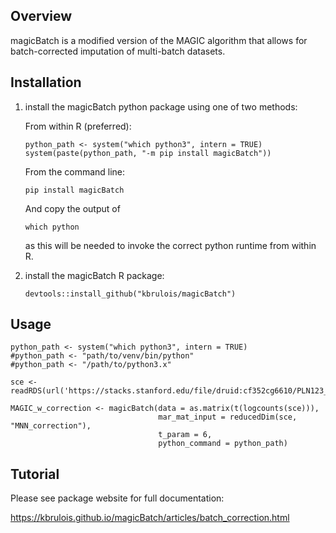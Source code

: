 ## Overview

magicBatch is a modified version of the MAGIC algorithm that allows for batch-corrected imputation of multi-batch datasets.

## Installation

1) install the magicBatch python package using one of two methods: 

	From within R (preferred):

	```
	python_path <- system("which python3", intern = TRUE)
	system(paste(python_path, "-m pip install magicBatch"))
	```

	From the command line:

	```
	pip install magicBatch
	```
	And copy the output of

	```
	which python
	```
	as this will be needed to invoke the correct python runtime from within R.

2) install the magicBatch R package:

	```
	devtools::install_github("kbrulois/magicBatch")
	```

## Usage

```
python_path <- system("which python3", intern = TRUE) 
#python_path <- "path/to/venv/bin/python"
#python_path <- "/path/to/python3.x"

sce <- readRDS(url('https://stacks.stanford.edu/file/druid:cf352cg6610/PLN123_SCE.rds'))

MAGIC_w_correction <- magicBatch(data = as.matrix(t(logcounts(sce))), 
                                 mar_mat_input = reducedDim(sce, "MNN_correction"),
                                 t_param = 6, 
                                 python_command = python_path)
```

## Tutorial

Please see package website for full documentation:

https://kbrulois.github.io/magicBatch/articles/batch_correction.html

